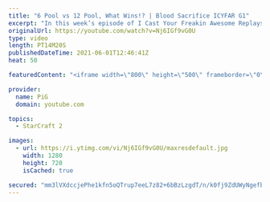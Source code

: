 ```yaml
---
title: "6 Pool vs 12 Pool, What Wins!? | Blood Sacrifice ICYFAR G1"
excerpt: "In this week’s episode of I Cast Your Freakin Awesome Replays (ICYFAR) players sent in their replays where they had to “sacrifice” a unit every minute.   NEW ICYFAR CHALLENGE: \"Pretend Proxy\" - Proxy your buildings but only to trick your opponent! Hide your production but just do a macro build, Show"
originalUrl: https://youtube.com/watch?v=Nj6IGf9vG0U
type: video
length: PT14M20S
publishedDateTime: 2021-06-01T12:46:41Z
heat: 50

featuredContent: "<iframe width=\"800\" height=\"500\" frameborder=\"0\" src=\"https://www.youtube.com/embed/Nj6IGf9vG0U\" allow=\"accelerometer; autoplay; encrypted-media; gyroscope; picture-in-picture\" allowfullscreen></iframe>"

provider:
  name: PiG
  domain: youtube.com

topics:
  - StarCraft 2

images:
  - url: https://i.ytimg.com/vi/Nj6IGf9vG0U/maxresdefault.jpg
    width: 1280
    height: 720
    isCached: true

secured: "mm3lVXdccjePhe1kfn5oQTrup7eeL7z82+6bBzLzgdT/n/k0fj9ZdUWyNgefbE0qK7aJovFHWeomV2bIw7HNNmiq8T0V8elY3tsmKgP4+j62zckzNZ+w837nA6DYlzqoivaLMmJkZ+NjBbHkO/5eFGLYN7jUxNJpyYD24/Nf2TWLgO9RF707FXPBbKkJFOJoHK1L6CmzDHpilIrNc0oKWBWpnLxn3/cOUMv/ds4vymqYsmrUMjLO174jq+XL2M+zbJlKrgnAyLnrgyx5asW+rcHFpL/1exhOJK38yVFDRxKEzbVNJWHmRdq4nlpaoq4ipfYTI86i/fuw3ZiV14lTD184fZvybeHaSxtbb9xkSdODkcoz113Sbp0OtSepW19oZ805i+OF16DFu6VpqlvnAhcU5kYprCTnXdIPd4CcPB8=;wg0wvruh2xGZNBKb/VgykA=="
---
```



